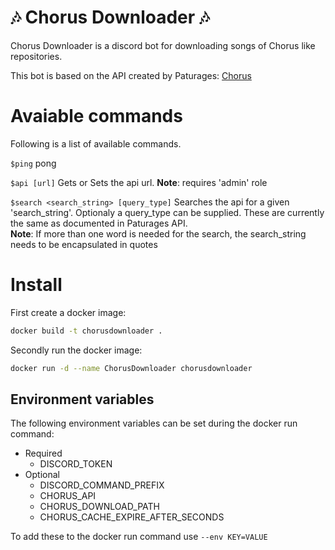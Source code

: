 # 🎶 Chorus Downloader 🎶
Chorus Downloader is a discord bot for downloading songs of Chorus like repositories.

This bot is based on the API created by Paturages: [Chorus](https://github.com/Paturages/chorus)


# Avaiable commands
Following is a list of available commands.

`$ping`
pong

`$api [url]`
Gets or Sets the api url. __Note__: requires 'admin' role

`$search <search_string> [query_type]`
Searches the api for a given 'search_string'. Optionaly a query_type can be supplied. These are currently the same as documented in Paturages API.  
__Note__: If more than one word is needed for the search, the search_string needs to be encapsulated in quotes

# Install
First create a docker image:
```bash
docker build -t chorusdownloader .
```

Secondly run the docker image:
```bash
docker run -d --name ChorusDownloader chorusdownloader
```

## Environment variables
The following environment variables can be set during the docker run command:
* Required
    * DISCORD_TOKEN
* Optional
    * DISCORD_COMMAND_PREFIX
    * CHORUS_API
    * CHORUS_DOWNLOAD_PATH
    * CHORUS_CACHE_EXPIRE_AFTER_SECONDS

To add these to the docker run command use `--env KEY=VALUE`